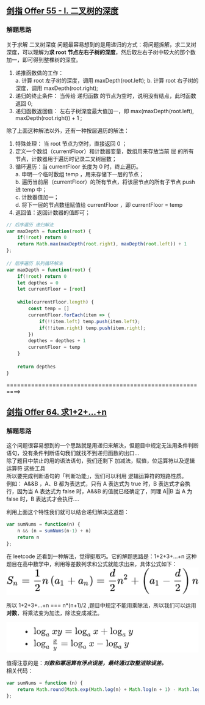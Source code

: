 ## [剑指 Offer 55 - I. 二叉树的深度](https://leetcode-cn.com/problems/er-cha-shu-de-shen-du-lcof/)  

### 解题思路

关于求解 二叉树深度 问题最容易想到的是用递归的方式：将问题拆解，求二叉树深度，可以理解为**求 root 节点左右子树的深度**，然后取左右子树中较大的那个数加一，即可得到整棵树的深度。  
1. 递推函数做的工作：  
  a. 计算 root 左子树的深度，调用 maxDepth(root.left);
  b. 计算 root 右子树的深度，调用 maxDepth(root.right);  
2. 递归的终止条件： 当传给 递归函数 的节点为空时，说明没有结点，此时函数返回 0;
3. 递归函数返回值： 左右子树深度最大值加一，即 max(maxDepth(root.left), maxDepth(root.right)) + 1 ;  
  
除了上面这种解法以外，还有一种按层遍历的解法：
1. 特殊处理： 当 root 节点为空时，直接返回 0 ；
2. 定义一个数组（currentFloor）和计数器变量，数组用来存放当前 层 的所有节点，计数器用于遍历时记录二叉树层数；  
3. 循环遍历：当 currentFloor 长度为 0 时，终止遍历。  
  a. 申明一个临时数组 temp ，用来存储下一层的节点；  
  b. 遍历当前层（currentFloor）的所有节点，将该层节点的所有子节点 push 进 temp 中；  
  c. 计数器值加一；  
  d. 将下一层的节点数组赋值给 currentFloor ，即 currentFloor = temp
4. 返回值：返回计数器的值即可；  

```js
// 后序遍历 递归解法
var maxDepth = function(root) {
    if(!root) return 0
    return Math.max(maxDepth(root.right), maxDepth(root.left)) + 1
};

// 层序遍历 队列循环解法
var maxDepth = function(root) {
    if(!root) return 0
    let depthes = 0
    let currentFloor = [root]

    while(currentFloor.length) {
        const temp = []
        currentFloor.forEach(item => {
            if(!!item.left) temp.push(item.left);
            if(!!item.right) temp.push(item.right);
        })
        depthes = depthes + 1
        currentFloor = temp
    }

    return depthes
}
```  

==========================================================>  

## [剑指 Offer 64. 求1+2+…+n](https://leetcode-cn.com/problems/qiu-12n-lcof/)   

### 解题思路  
这个问题很容易想到的一个思路就是用递归来解决，但题目中规定无法用条件判断语句，没有条件判断语句我们就找不到递归函数的出口...  
除了题目中禁止的用的语法语句，我们还剩下 加减法，赋值，位运算符以及逻辑运算符 这些工具  
所以要完成判断语句的「判断功能」，我们可以利用 逻辑运算符的短路性质。  
例如： A&&B ，A、B 都为表达式，只有 A 表达式为 true 时，B 表达式才会执行，因为当 A 表达式为 false 时，A&&B 的值就已经确定了，同理 A||B 当 A 为 false 时，B 表达式才会执行....  

利用上面这个特性我们就可以结合递归解决这道题：  
```js  
var sumNums = function(n) {
    n && (n = sumNums(n-1) + n)
    return n
};
```  

在 leetcode 还看到一种解法，觉得挺取巧。它的解题思路是：1+2+3+...+n 这种题目在高中数学中，利用等差数列求和公式就能求出来，具体公式如下：
<img src='../imgs/等差数列求和.png' />

所以 1+2+3+...+n === n*(n+1)/2 ,题目中规定不能用乘除法，所以我们可以运用**对数**，将乘法变为加法，除法变成减法。  

<img src='../imgs/对数运算.png' />     

值得注意的是：***对数和幂运算有浮点误差，最终通过取整消除误差。***   
相关代码：  
```js  
var sumNums = function (n) {
    return Math.round(Math.exp(Math.log(n) + Math.log(n + 1) - Math.log(2)));
};
```
